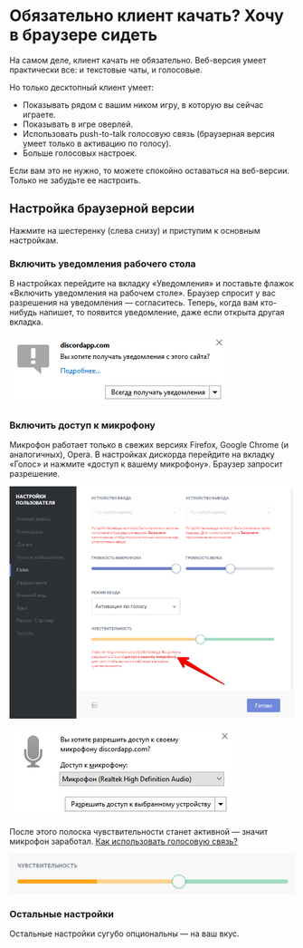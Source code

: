# Обязательно клиент качать? Хочу в браузере сидеть

На самом деле, клиент качать не обязательно. Веб-версия умеет практически все: и текстовые чаты, и голосовые.

Но только десктопный клиент умеет:

* Показывать рядом с вашим ником игру, в которую вы сейчас играете.
* Показывать в игре оверлей.
* Использовать push-to-talk голосовую связь (браузерная версия умеет только в активацию по голосу).
* Больше голосовых настроек.

Если вам это не нужно, то можете спокойно оставаться на веб-версии. Только не забудьте ее настроить.

## Настройка браузерной версии

Нажмите на шестеренку (слева снизу) и приступим к основным настройкам.

### Включить уведомления рабочего стола

В настройках перейдите на вкладку «Уведомления» и поставьте флажок «Включить уведомления на рабочем столе». Браузер спросит у вас разрешения на уведомления — согласитесь. Теперь, когда вам кто-нибудь напишет, то появится уведомление, даже если открыта другая вкладка.

![](/img/browser-desktop-notifications.png)

### Включить доступ к микрофону

Микрофон работает только в свежих версиях Firefox, Google Chrome (и аналогичных), Opera. В настройках дискорда перейдите на вкладку «Голос» и нажмите «доступ к вашему микрофону». Браузер запросит разрешение.

![](/img/browser-mic.png)

![](/img/browser-mic-permission.png)

После этого полоска чувствительности станет активной — значит микрофон заработал. [Как использовать голосовую связь?](/dop/voice.md)

![](/img/browser-mic-sens.gif)

### Остальные настройки

Остальные настройки сугубо опциональны — на ваш вкус.